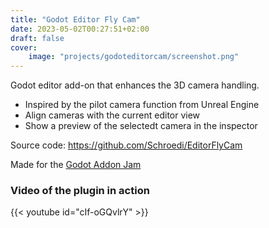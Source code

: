```yaml
---
title: "Godot Editor Fly Cam"
date: 2023-05-02T00:27:51+02:00
draft: false
cover:
    image: "projects/godoteditorcam/screenshot.png"
---
```


Godot editor add-on that enhances the 3D camera handling.

- Inspired by the pilot camera function from Unreal Engine
- Align cameras with the current editor view
- Show a preview of the selectedt camera in the inspector

Source code: https://github.com/Schroedi/EditorFlyCam

Made for the [Godot Addon Jam](https://itch.io/jam/godot-addons-jam-1/rate/1379019)

### Video of the plugin in action
{{< youtube id="cIf-oGQvlrY" >}}
